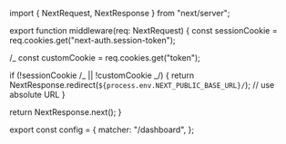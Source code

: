 import { NextRequest, NextResponse } from "next/server";

export function middleware(req: NextRequest) {
const sessionCookie = req.cookies.get("next-auth.session-token");

/\_ const customCookie = req.cookies.get("token");

if (!sessionCookie /_ || !customCookie _/) {
return NextResponse.redirect(`${process.env.NEXT_PUBLIC_BASE_URL}/`); // use absolute URL
}

return NextResponse.next();
}

export const config = {
matcher: "/dashboard",
};
